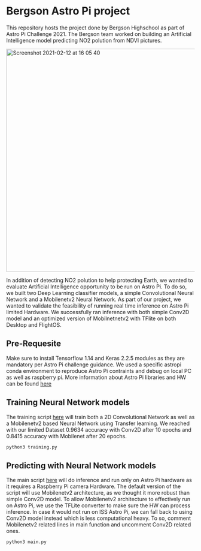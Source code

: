 # Bergson Astro Pi project

This repository hosts the project done by Bergson Highschool as part of Astro Pi Challenge 2021.
The Bergson team worked on building an Artificial Intelligence model predicting NO2 polution from NDVI pictures.

<img width="595" alt="Screenshot 2021-02-12 at 16 05 40" src="https://user-images.githubusercontent.com/8882133/107785033-64bd4600-6d4c-11eb-9976-c3132764dd0d.png">

In addition of detecting NO2 polution to help protecting Earth, we wanted to evaluate Artificial Intelligence opportunity to be run on Astro Pi.
To do so, we built two Deep Learning classifier models, a simple Convolutional Neural Network and a Mobilenetv2 Neural Network.
As part of our project, we wanted to validate the feasibility of running real time inference on Astro Pi limited Hardware.
We successfully ran inference with both simple Conv2D model and an optimized version of Mobilnetnetv2 with TFlite on both Desktop and FlightOS.

## Pre-Requesite
Make sure to install Tensorflow 1.14 and Keras 2.2.5 modules as they are mandatory per Astro Pi challenge guidance.
We used a specific astropi conda environment to reproduce Astro Pi contraints and debug on local PC as well as raspberry pi.
More information about Astro Pi libraries and HW can be found [here](https://projects.raspberrypi.org/en/projects/code-for-your-astro-pi-mission-space-lab-experiment/2)


## Training Neural Network models
The training script [here](https://github.com/cl3m3nt/bergson/blob/master/src/training.py) will train both a 2D Convolutional Network as well as a Mobilenetv2 based Neural Network using Transfer learning.
We reached with our limited Dataset 0.9634 accuracy with Conv2D after 10 epochs  and 0.8415 accuracy with Mobilenet after 20 epochs.

```bash
python3 training.py
```

## Predicting with Neural Network models
The main script [here](https://github.com/cl3m3nt/bergson/blob/master/src/main.py) will do inference and run only on Astro Pi hardware as it requires a Raspberry Pi camera Hardware.
The default version of the script will use Mobilenetv2 architecture, as we thought it more robust than simple Conv2D model.
To allow Mobilenetv2 architecture to effectively run on Astro Pi, we use the TFLite converter to make sure the HW can process inference.
In case it would not run on ISS Astro Pi, we can fall back to using Conv2D model instead which is less computational heavy.
To so, comment Mobilenetv2 related lines in main function and uncomment Conv2D related ones.


```bash
python3 main.py
```
